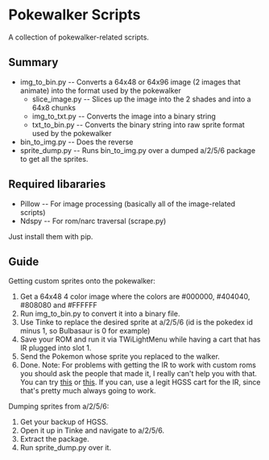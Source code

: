 # Pokewalker Scripts
A collection of pokewalker-related scripts.

## Summary
* img_to_bin.py -- Converts a 64x48 or 64x96 image (2 images that animate) into the format used by the pokewalker
	* slice_image.py -- Slices up the image into the 2 shades and into a 64x8 chunks
	* img_to_txt.py -- Converts the image into a binary string
	* txt_to_bin.py -- Converts the binary string into raw sprite format used by the pokewalker
* bin_to_img.py -- Does the reverse
* sprite_dump.py -- Runs bin_to_img.py over a dumped a/2/5/6 package to get all the sprites.

## Required libararies
* Pillow -- For image processing (basically all of the image-related scripts)
* Ndspy -- For rom/narc traversal (scrape.py)

Just install them with pip.

## Guide
Getting custom sprites onto the pokewalker:
1. Get a 64x48 4 color image where the colors are #000000, #404040, #808080 and #FFFFFF
2. Run img_to_bin.py to convert it into a binary file.
3. Use Tinke to replace the desired sprite at a/2/5/6 (id is the pokedex id minus 1, so Bulbasaur is 0 for example)
4. Save your ROM and run it via TWiLightMenu while having a cart that has IR plugged into slot 1.
5. Send the Pokemon whose sprite you replaced to the walker.
6. Done.
Note: For problems with getting the IR to work with custom roms you should ask the
people that made it, I really can't help you with that.
You can try [this](https://github.com/DS-Homebrew/TWiLightMenu/issues/962) or [this](https://github.com/DS-Homebrew/nds-bootstrap/issues/431).
If you can, use a legit HGSS cart for the IR, since that's pretty much always going to work.

Dumping sprites from a/2/5/6:
1. Get your backup of HGSS.
2. Open it up in Tinke and navigate to a/2/5/6.
3. Extract the package.
4. Run sprite_dump.py over it.
